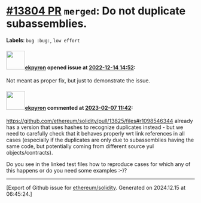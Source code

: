# [\#13804 PR](https://github.com/ethereum/solidity/pull/13804) `merged`: Do not duplicate subassemblies.
**Labels**: `bug :bug:`, `low effort`


#### <img src="https://avatars.githubusercontent.com/u/1347491?v=4" width="50">[ekpyron](https://github.com/ekpyron) opened issue at [2022-12-14 14:52](https://github.com/ethereum/solidity/pull/13804):

Not meant as proper fix, but just to demonstrate the issue.

#### <img src="https://avatars.githubusercontent.com/u/1347491?v=4" width="50">[ekpyron](https://github.com/ekpyron) commented at [2023-02-07 11:42](https://github.com/ethereum/solidity/pull/13804#issuecomment-1420638049):

https://github.com/ethereum/solidity/pull/13825/files#r1098546344 already has a version that uses hashes to recognize duplicates instead - but we need to carefully check that it behaves properly wrt link references in all cases (especially if the duplicates are only due to subassemblies having the same code, but potentially coming from different source yul objects/contracts).

Do you see in the linked test files how to reproduce cases for which any of this happens or do you need some examples :-)?


-------------------------------------------------------------------------------



[Export of Github issue for [ethereum/solidity](https://github.com/ethereum/solidity). Generated on 2024.12.15 at 06:45:24.]

